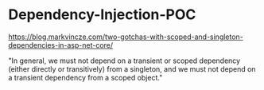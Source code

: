 # Dependency-Injection-POC

https://blog.markvincze.com/two-gotchas-with-scoped-and-singleton-dependencies-in-asp-net-core/

"In general, we must not depend on a transient or scoped dependency (either directly or transitively) from a singleton, and we must not depend on a transient dependency from a scoped object."
